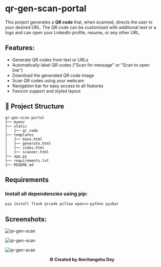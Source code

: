 # qr-gen-scan-portal

This project generates a **QR code** that, when scanned, directs the user to your desired URL. The QR code can be customized with additional text or a logo and can open your LinkedIn profile, resume, or any other URL.

## Features:
- Generate QR codes from text or URLs
- Automatically label QR codes ("Scan for message" or "Scan to open link")
- Download the generated QR code image
- Scan QR codes using your webcam
- Navigation bar for easy access to all features
- Favicon support and styled layout

## 📁 Project Structure

```
qr-gen-scan-portal
├── myenv
├── static
│   ├── qr_code
├── templates
│   ├── base.html
│   ├── generate.html
│   ├── index.html
│   ├── scanner.html
├── app.py
├── requirements.txt
├── README.md

```
## Requirements

### Install all dependencies using pip:

```bash
pip install flask qrcode pillow opencv-python pyzbar
```

## Screenshots:

![qr-gen-scan](https://github.com/user-attachments/assets/f644b0ec-ee61-44d4-95c9-4a20b516a200)

![qr-gen-scan](https://github.com/user-attachments/assets/2034faee-0147-48a4-804c-03921d9814e5)

![qr-gen-scan](https://github.com/user-attachments/assets/264e871d-2938-4a31-9473-e63535876592)



<p align="center"><b>© Created by Amritangshu Dey</b></p?
